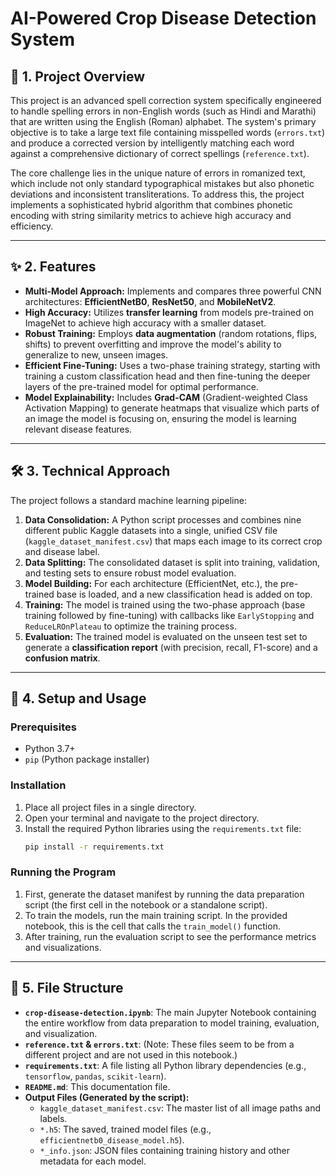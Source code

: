 # AI-Powered Crop Disease Detection System

## 📖 1. Project Overview

This project is an advanced spell correction system specifically engineered to handle spelling errors in non-English words (such as Hindi and Marathi) that are written using the English (Roman) alphabet. The system's primary objective is to take a large text file containing misspelled words (`errors.txt`) and produce a corrected version by intelligently matching each word against a comprehensive dictionary of correct spellings (`reference.txt`).

The core challenge lies in the unique nature of errors in romanized text, which include not only standard typographical mistakes but also phonetic deviations and inconsistent transliterations. To address this, the project implements a sophisticated hybrid algorithm that combines phonetic encoding with string similarity metrics to achieve high accuracy and efficiency.

---

## ✨ 2. Features

- **Multi-Model Approach:** Implements and compares three powerful CNN architectures: **EfficientNetB0**, **ResNet50**, and **MobileNetV2**.
- **High Accuracy:** Utilizes **transfer learning** from models pre-trained on ImageNet to achieve high accuracy with a smaller dataset.
- **Robust Training:** Employs **data augmentation** (random rotations, flips, shifts) to prevent overfitting and improve the model's ability to generalize to new, unseen images.
- **Efficient Fine-Tuning:** Uses a two-phase training strategy, starting with training a custom classification head and then fine-tuning the deeper layers of the pre-trained model for optimal performance.
- **Model Explainability:** Includes **Grad-CAM** (Gradient-weighted Class Activation Mapping) to generate heatmaps that visualize which parts of an image the model is focusing on, ensuring the model is learning relevant disease features.

---

## 🛠️ 3. Technical Approach

The project follows a standard machine learning pipeline:

1.  **Data Consolidation:** A Python script processes and combines nine different public Kaggle datasets into a single, unified CSV file (`kaggle_dataset_manifest.csv`) that maps each image to its correct crop and disease label.
2.  **Data Splitting:** The consolidated dataset is split into training, validation, and testing sets to ensure robust model evaluation.
3.  **Model Building:** For each architecture (EfficientNet, etc.), the pre-trained base is loaded, and a new classification head is added on top.
4.  **Training:** The model is trained using the two-phase approach (base training followed by fine-tuning) with callbacks like `EarlyStopping` and `ReduceLROnPlateau` to optimize the training process.
5.  **Evaluation:** The trained model is evaluated on the unseen test set to generate a **classification report** (with precision, recall, F1-score) and a **confusion matrix**.

---

## 🚀 4. Setup and Usage

### Prerequisites
- Python 3.7+
- `pip` (Python package installer)

### Installation
1.  Place all project files in a single directory.
2.  Open your terminal and navigate to the project directory.
3.  Install the required Python libraries using the `requirements.txt` file:
    ```sh
    pip install -r requirements.txt
    ```

### Running the Program
1.  First, generate the dataset manifest by running the data preparation script (the first cell in the notebook or a standalone script).
2.  To train the models, run the main training script. In the provided notebook, this is the cell that calls the `train_model()` function.
3.  After training, run the evaluation script to see the performance metrics and visualizations.

---

## 📁 5. File Structure

- **`crop-disease-detection.ipynb`**: The main Jupyter Notebook containing the entire workflow from data preparation to model training, evaluation, and visualization.
- **`reference.txt` & `errors.txt`**: (Note: These files seem to be from a different project and are not used in this notebook.)
- **`requirements.txt`**: A file listing all Python library dependencies (e.g., `tensorflow`, `pandas`, `scikit-learn`).
- **`README.md`**: This documentation file.
- **Output Files (Generated by the script):**
    - `kaggle_dataset_manifest.csv`: The master list of all image paths and labels.
    - `*.h5`: The saved, trained model files (e.g., `efficientnetb0_disease_model.h5`).
    - `*_info.json`: JSON files containing training history and other metadata for each model.
